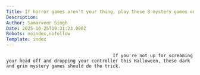 ```yaml
---
Title: If horror games aren't your thing, play these 8 mystery games on Halloween instead
Description: 
Author: Samarveer Singh
Date: 2025-10-25T19:31:23.000Z
Robots: noindex,nofollow
Template: index
---
```


                                            If you're not up for screaming your head off and dropping your controller this Halloween, these dark and grim mystery games should do the trick.
                                        